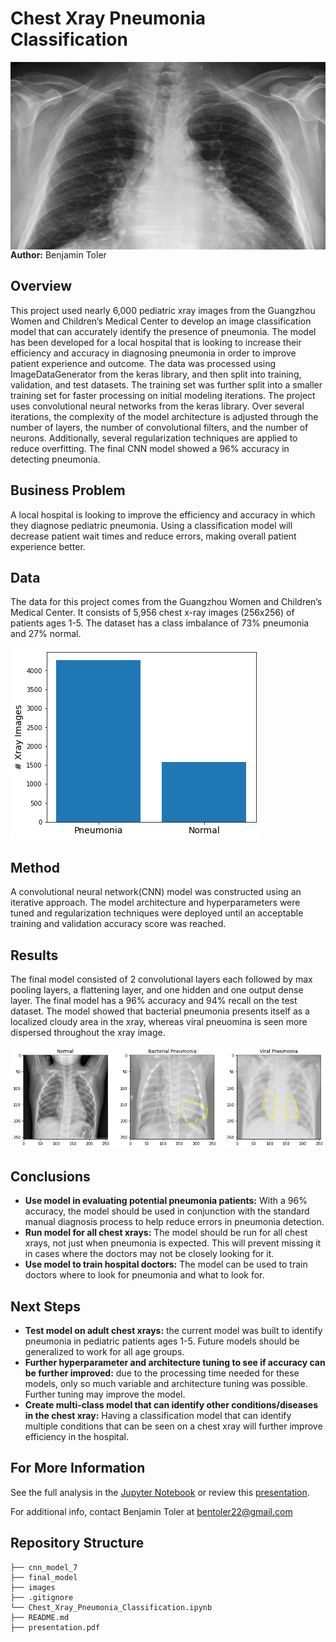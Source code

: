 # Chest Xray Pneumonia Classification

<img src="./images/chest_xray.jpeg" alt="Drawing" style="width: 900px;height:300px;float: left;"/>

**Author:** Benjamin Toler

## Overview
This project used nearly 6,000 pediatric xray images from the Guangzhou Women and Children’s Medical Center to develop an image classification model that can accurately identify the presence of pneumonia. The model has been developed for a local hospital that is looking to increase their efficiency and accuracy in diagnosing pneumonia in order to improve patient experience and outcome. The data was processed using ImageDataGenerator from the keras library, and then split into training, validation, and test datasets. The training set was further split into a smaller training set for faster processing on initial modeling iterations. The project uses convolutional neural networks from the keras library. Over several iterations, the complexity of the model architecture is adjusted through the number of layers, the number of convolutional filters, and the number of neurons. Additionally, several regularization techniques are applied to reduce overfitting. The final CNN model showed a 96% accuracy in detecting pneumonia.

## Business Problem
A local hospital is looking to improve the efficiency and accuracy in which they diagnose pediatric pneumonia. Using a classification model will decrease patient wait times and reduce errors, making overall patient experience better.

## Data
The data for this project comes from the Guangzhou Women and Children’s Medical Center. It consists of 5,956 chest x-ray images (256x256) of patients ages 1-5. The dataset has a class imbalance of 73% pneumonia and 27% normal.

![data_distribution](./images/data_distribution.png)

## Method
A convolutional neural network(CNN) model was constructed using an iterative approach. The model architecture and hyperparameters were tuned and regularization techniques were deployed until an acceptable training and validation accuracy score was reached.  

## Results
The final model consisted of 2 convolutional layers each followed by max pooling layers, a flattening layer, and one hidden and one output dense layer. The final model has a 96% accuracy and 94% recall on the test dataset. The model showed that bacterial pneumonia presents itself as a localized cloudy area in the xray, whereas viral pneuomina is seen more dispersed throughout the xray image.

![pneumonia_classification](./images/pneumonia_classification.png)

## Conclusions
- **Use model in evaluating potential pneumonia patients:** With a 96% accuracy, the model should be used in conjunction with the standard manual diagnosis process to help reduce errors in pneumonia detection.
- **Run model for all chest xrays:** The model should be run for all chest xrays, not just when pneumonia is expected. This will prevent missing it in cases where the doctors may not be closely looking for it.
- **Use model to train hospital doctors:** The model can be used to train doctors where to look for pneumonia and what to look for.

## Next Steps
- **Test model on adult chest xrays:** the current model was built to identify pneumonia in pediatric patients ages 1-5. Future models should be generalized to work for all age groups.
- **Further hyperparameter and architecture tuning to see if accuracy can be further improved:** due to the processing time needed for these models, only so much variable and architecture tuning was possible. Further tuning may improve the model.
- **Create multi-class model that can identify other conditions/diseases in the chest xray:** Having a classification model that can identify multiple conditions that can be seen on a chest xray will further improve efficiency in the hospital.

## For More Information

See the full analysis in the [Jupyter Notebook](./Chest_Xray_Pneumonia_Classification.ipynb) or review this [presentation](./presentation.pdf).

For additional info, contact Benjamin Toler at [bentoler22@gmail.com](mailto:bentoler22@gmail.com)


## Repository Structure

```
├── cnn_model_7
├── final_model
├── images
├── .gitignore
└── Chest_Xray_Pneumonia_Classification.ipynb
├── README.md
├── presentation.pdf
